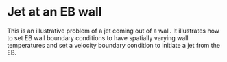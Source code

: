 # Jet at an EB wall

This is an illustrative problem of a jet coming out of a wall. It
illustrates how to set EB wall boundary conditions to have spatially
varying wall temperatures and set a velocity boundary condition to
initiate a jet from the EB.

